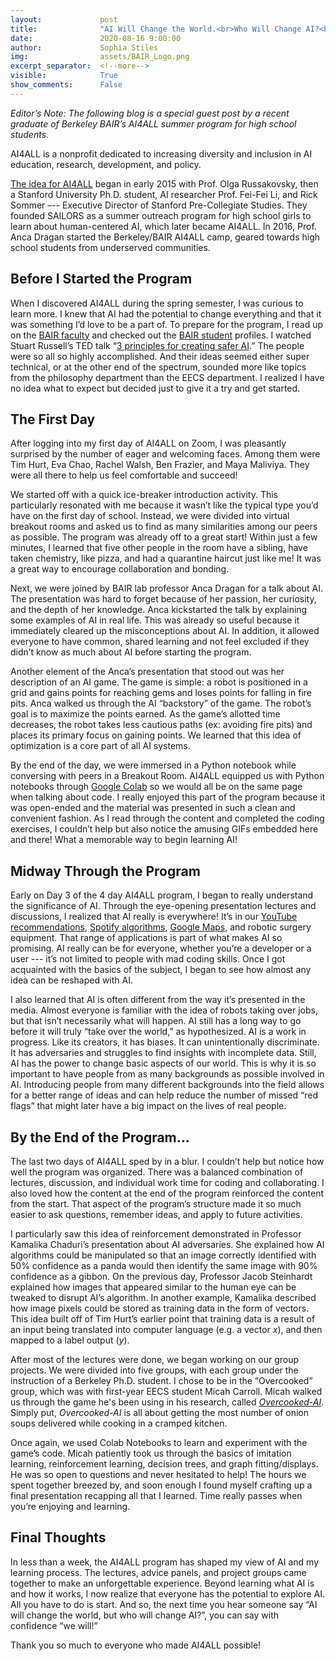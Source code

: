 ```yaml
---
layout:             post
title:              "AI Will Change the World.<br>Who Will Change AI?<br>We Will."
date:               2020-08-16 9:00:00
author:             Sophia Stiles
img:                assets/BAIR_Logo.png
excerpt_separator:  <!--more-->
visible:            True
show_comments:      False
---
```


<meta name="twitter:title" content="AI Will Change the World. Who Will Change AI? We Will">
<meta name="twitter:card" content="summary_image">
<meta name="twitter:image" content="https://bair.berkeley.edu/blog/assets/BAIR_Logo.png">

*Editor’s Note: The following blog is a special guest post by a recent graduate
of Berkeley BAIR’s AI4ALL summer program for high school students.*

AI4ALL is a nonprofit dedicated to increasing diversity and inclusion in AI
education, research, development, and policy.

[The idea for AI4ALL][1] began in early 2015 with Prof. Olga Russakovsky, then
a Stanford University Ph.D. student, AI researcher Prof. Fei-Fei Li, and Rick
Sommer –-- Executive Director of Stanford Pre-Collegiate Studies. They founded
SAILORS as a summer outreach program for high school girls to learn about
human-centered AI, which later became AI4ALL. In 2016, Prof. Anca Dragan
started the Berkeley/BAIR AI4ALL camp, geared towards high school students from
underserved communities.

<!--more-->

## Before I Started the Program

When I discovered AI4ALL during the spring semester, I was curious to learn
more. I knew that AI had the potential to change everything and that it was
something I’d love to be a part of.  To prepare for the program, I read up on
the [BAIR faculty][2] and checked out the [BAIR student][3] profiles. I watched
Stuart Russell’s TED talk “[3 principles for creating safer AI][4].” The people
were so all so highly accomplished. And their ideas seemed either super
technical, or at the other end of the spectrum, sounded more like topics from
the philosophy department than the EECS department. I realized I have no idea
what to expect but decided just to give it a try and get started.

## The First Day

After logging into my first day of AI4ALL on Zoom, I was pleasantly surprised
by the number of eager and welcoming faces. Among them were Tim Hurt, Eva Chao,
Rachel Walsh, Ben Frazier, and Maya Maliviya. They were all there to help us
feel comfortable and succeed!

We started off with a quick ice-breaker introduction activity. This
particularly resonated with me because it wasn’t like the typical type you’d
have on the first day of school. Instead, we were divided into virtual breakout
rooms and asked us to find as many similarities among our peers as possible.
The program was already off to a great start! Within just a few minutes, I
learned that five other people in the room have a sibling, have taken
chemistry, like pizza, and had a quarantine haircut just like me! It was a
great way to encourage collaboration and bonding.

Next, we were joined by BAIR lab professor Anca Dragan for a talk about AI. The
presentation was hard to forget because of her passion, her curiosity, and the
depth of her knowledge. Anca kickstarted the talk by explaining some examples
of AI in real life. This was already so useful because it immediately cleared
up the misconceptions about AI. In addition, it allowed everyone to have
common, shared learning and not feel excluded if they didn’t know as much about
AI before starting the program.

Another element of the Anca’s presentation that stood out was her description
of an AI game. The game is simple: a robot is positioned in a grid and gains
points for reaching gems and loses points for falling in fire pits. Anca walked
us through the AI “backstory” of the game. The robot’s goal is to maximize the
points earned. As the game’s allotted time decreases, the robot takes less
cautious paths (ex: avoiding fire pits) and places its primary focus on gaining
points. We learned that this idea of optimization is a core part of all AI
systems.

By the end of the day, we were immersed in a Python notebook while conversing
with peers in a Breakout Room. AI4ALL equipped us with Python notebooks through
[Google Colab][5] so we would all be on the same page when talking about code.
I really enjoyed this part of the program because it was open-ended and the
material was presented in such a clean and convenient fashion. As I read
through the content and completed the coding exercises, I couldn’t help but
also notice the amusing GIFs embedded here and there! What a memorable way to
begin learning AI!

## Midway Through the Program

Early on Day 3 of the 4 day AI4ALL program, I began to really understand the
significance of AI. Through the eye-opening presentation lectures and
discussions, I realized that AI really is everywhere! It’s in our [YouTube
recommendations][6], [Spotify algorithms][7], [Google Maps][8], and robotic
surgery equipment. That range of applications is part of what makes AI so
promising. AI really can be for everyone, whether you’re a developer or a user ---
it’s not limited to people with mad coding skills. Once I got acquainted with
the basics of the subject, I began to see how almost any idea can be reshaped
with AI.

I also learned that AI is often different from the way it’s presented in the
media. Almost everyone is familiar with the idea of robots taking over jobs,
but that isn’t necessarily what will happen. AI still has a long way to go
before it will truly “take over the world,” as hypothesized. AI is a work in
progress. Like its creators, it has biases. It can unintentionally
discriminate. It has adversaries and struggles to find insights with incomplete
data. Still, AI has the power to change basic aspects of our world. This is why
it is so important to have people from as many backgrounds as possible involved
in AI. Introducing people from many different backgrounds into the field allows
for a better range of ideas and can help reduce the number of missed “red
flags” that might later have a big impact on the lives of real people.

## By the End of the Program...

The last two days of AI4ALL sped by in a blur. I couldn’t help but notice how
well the program was organized. There was a balanced combination of lectures,
discussion, and individual work time for coding and collaborating. I also loved
how the content at the end of the program reinforced the content from the
start. That aspect of the program’s structure made it so much easier to ask
questions, remember ideas, and apply to future activities.

I particularly saw this idea of reinforcement demonstrated in Professor
Kamalika Chaduri’s presentation about AI adversaries. She explained how AI
algorithms could be manipulated so that an image correctly identified with 50%
confidence as a panda would then identify the same image with 90% confidence as
a gibbon. On the previous day, Professor Jacob Steinhardt explained how images
that appeared similar to the human eye can be tweaked to disrupt AI’s
algorithm. In another example, Kamalika described how image pixels could be
stored as training data in the form of vectors. This idea built off of Tim
Hurt’s earlier point that training data is a result of an input being
translated into computer language (e.g. a vector $x$), and then mapped to a label
output ($y$).

After most of the lectures were done, we began working on our group projects.
We were divided into five groups, with each group under the instruction of a
Berkeley Ph.D. student. I chose to be in the “Overcooked” group, which was with
first-year EECS student Micah Carroll. Micah walked us through the game he's been using in his research,
called *[Overcooked-AI][10]*. Simply put, *Overcooked-AI* is all about getting the most number
of onion soups delivered while cooking in a cramped kitchen.

Once again, we used Colab Notebooks to learn and experiment with the game’s
code. Micah patiently took us through the basics of imitation learning,
reinforcement learning, decision trees, and graph fitting/displays. He was so
open to questions and never hesitated to help! The hours we spent together
breezed by, and soon enough I found myself crafting up a final presentation
recapping all that I learned. Time really passes when you’re enjoying and
learning.

## Final Thoughts

In less than a week, the AI4ALL program has shaped my view of AI and my
learning process. The lectures, advice panels, and project groups came together
to make an unforgettable experience. Beyond learning what AI is and how it
works, I now realize that everyone has the potential to explore AI. All you
have to do is start. And so, the next time you hear someone say “AI will change
the world, but who will change AI?”, you can say with confidence “we will!”

Thank you so much to everyone who made AI4ALL possible!

[1]:https://ai-4-all.org/about/our-story/#:~:text=AI4ALL%20is%20a%20US%2Dbased,Dr.
[2]:https://bair.berkeley.edu/faculty.html
[3]:https://bair.berkeley.edu/students.html
[4]:https://www.ted.com/talks/stuart_russell_3_principles_for_creating_safer_ai
[5]:https://colab.research.google.com/notebooks/intro.ipynb
[6]:https://research.google/pubs/pub45530/
[7]:https://engineering.atspotify.com/2020/01/16/for-your-ears-only-personalizing-spotify-home-with-machine-learning/
[8]:https://medium.com/swlh/ai-google-maps-79237f8946e3
[9]:https://bair.berkeley.edu/blog/2017/10/17/lfd-surgical-robots/
[10]:https://github.com/HumanCompatibleAI/overcooked_ai
